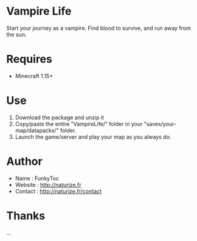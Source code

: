# Vampire Life
Start your journey as a vampire. Find blood to survive, and run away from the sun.

# Requires
- Minecraft 1.15+

# Use
1. Download the package and unzip it
2. Copy/paste the entire "VampireLife/" folder in your "saves/your-map/datapacks/" folder.
3. Launch the game/server and play your map as you always do.

# Author
- Name : FunkyToc
- Website : http://naturize.fr
- Contact : http://naturize.fr/contact

# Thanks
...
